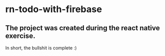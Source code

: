# rn-todo-with-firebase
## The project was created during the react native exercise. 
In short, the bullshit is complete :)
